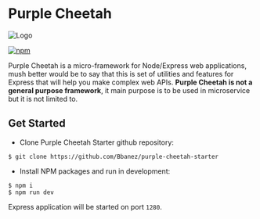 # Purple Cheetah

![Logo](https://i.imgur.com/f2Mv4QD.png)

[![npm](https://nodei.co/npm/purple-cheetah.png)](https://www.npmjs.com/package/purple-cheetah)

Purple Cheetah is a micro-framework for Node/Express web applications, mush better would be to say that this is set of utilities and features for Express that will help you make complex web APIs. **Purple Cheetah is not a general purpose framework**, it main purpose is to be used in microservice but it is not limited to.

## Get Started

- Clone Purple Cheetah Starter github repository:

```
$ git clone https://github.com/Bbanez/purple-cheetah-starter
```

- Install NPM packages and run in development:

```
$ npm i
$ npm run dev
```

Express application will be started on port `1280`.
